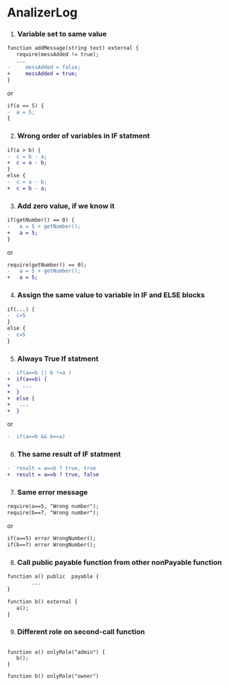 # AnalizerLog


1. ### Variable set to same value
```diff
function addMessage(string text) external {
   require(messAdded != true);
   ...
-     messAdded = false;
+     messAdded = true;
}
   ```
or
```diff
if(a == 5) {
-  a = 5;
{
```

2. ### Wrong order of variables in IF statment
```diff
if(a > b) {
-  c = b - a;
+  c = a - b;
}
else {
-  c = a - b;
+  c = b - a;
```

3. ### Add zero value, if we know it
```diff
if(getNumber() == 0) {
-   a = 5 + getNumber();
+   a = 5;
}
```
or
```diff
require(getNumber() == 0);
-   a = 5 + getNumber();
+   a = 5;
```

4. ### Assign the same value to variable in IF and ELSE blocks
```diff
if(...) {
-  c=5
}
else {
-  c=5
}
```

5. ### Always True If statment
```diff
-  if(a==b || b !=a )
+  if(a==b) {
+    ...
+  }
+  else {
+   ...
+  }
```
or
```diff
-  if(a==b && b==a)
```

6. ### The same result of IF statment
```diff
-  result = a==b ? true, true
+  result = a==b ? true, false
```

7. ### Same error message
```diff
require(a==5, "Wrong number");
require(b==7, "Wrong number");
```
or
```diff
if(a==5) error WrongNumber();
if(b==7) error WrongNumber();
```

8. ### Call public payable function from other nonPayable function
```diff
function a() public  payable {
        ...
}

function b() external {
   a();
}
```

9. ### Different role on second-call function
```solidity

function a() onlyRole("admin") {
   b();
}

function b() onlyRole("owner")

```

